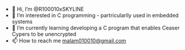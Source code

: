 - 👋 Hi, I’m @R100010xSKYLINE
- 👀 I’m interested in C programming - partricularlly used in embedded systems 
- 🌱 I’m currently learning developing a C program that enables Ceaser Cypers to be unencrypted
- 📫 How to reach me malam010010@gmail.com

<!---
R100010xSKYLINE/R100010xSKYLINE is a ✨ special ✨ repository because its `README.md` (this file) appears on your GitHub profile.
You can click the Preview link to take a look at your changes.
--->
